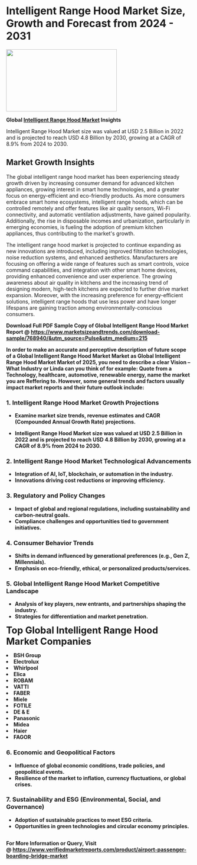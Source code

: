 <H1>Intelligent Range Hood Market Size, Growth and Forecast from 2024 - 2031</H1><img class="aligncenter size-medium wp-image-584254" src="https://thirdeyenews.in/wp-content/uploads/2024/09/Global-Market-Research-300x168.jpeg" alt="" width="300" height="168" /><p><strong>Global&nbsp;<a href="https://www.marketsizeandtrends.com/download-sample/768940/&amp;utm_source=Pulse&amp;utm_medium=215">Intelligent Range Hood Market</a> Insights</strong></p><p>Intelligent Range Hood Market size was valued at USD 2.5 Billion in 2022 and is projected to reach USD 4.8 Billion by 2030, growing at a CAGR of 8.9% from 2024 to 2030.</p><p><h2>Market Growth Insights</h2> <p>The global intelligent range hood market has been experiencing steady growth driven by increasing consumer demand for advanced kitchen appliances, growing interest in smart home technologies, and a greater focus on energy-efficient and eco-friendly products. As more consumers embrace smart home ecosystems, intelligent range hoods, which can be controlled remotely and offer features like air quality sensors, Wi-Fi connectivity, and automatic ventilation adjustments, have gained popularity. Additionally, the rise in disposable incomes and urbanization, particularly in emerging economies, is fueling the adoption of premium kitchen appliances, thus contributing to the market's growth.</p> <p><strong></strong></p> <p>The intelligent range hood market is projected to continue expanding as new innovations are introduced, including improved filtration technologies, noise reduction systems, and enhanced aesthetics. Manufacturers are focusing on offering a wide range of features such as smart controls, voice command capabilities, and integration with other smart home devices, providing enhanced convenience and user experience. The growing awareness about air quality in kitchens and the increasing trend of designing modern, high-tech kitchens are expected to further drive market expansion. Moreover, with the increasing preference for energy-efficient solutions, intelligent range hoods that use less power and have longer lifespans are gaining traction among environmentally-conscious consumers.</p> <p><strong></p><p><span class=""><strong>Download Full PDF Sample Copy of Global Intelligent Range Hood Market Report</strong> @ <a href="https://www.marketsizeandtrends.com/download-sample/768940/&amp;utm_source=Pulse&amp;utm_medium=215" target="_blank">https://www.marketsizeandtrends.com/download-sample/768940/&amp;utm_source=Pulse&amp;utm_medium=215</a></span></p><p>In order to make an accurate and perceptive description of future scope of a Global&nbsp;Intelligent Range Hood Market Market as Global&nbsp;Intelligent Range Hood Market Market of 2025, you need to describe a clear Vision &ndash; What Industry or Linda can you think of for example: Quote from a Technology, healthcare, automotive, renewable energy, name the market you are Reffering to. However, some general trends and factors usually impact market reports and their future outlook include:</p><h3>1.&nbsp;<strong>Intelligent Range Hood Market Growth Projections</strong></h3><ul><li>Examine market size trends, revenue estimates and CAGR (Compounded Annual Growth Rate) projections.</li><li><p>Intelligent Range Hood Market size was valued at USD 2.5 Billion in 2022 and is projected to reach USD 4.8 Billion by 2030, growing at a CAGR of 8.9% from 2024 to 2030.</p></li></ul><h3>2.&nbsp;<strong>Intelligent Range Hood Market Technological Advancements</strong></h3><ul><li>Integration of AI, IoT, blockchain, or automation in the industry.</li><li>Innovations driving cost reductions or improving efficiency.</li></ul><h3>3.&nbsp;<strong>Regulatory and Policy Changes</strong></h3><ul><li>Impact of global and regional regulations, including sustainability and carbon-neutral goals.</li><li>Compliance challenges and opportunities tied to government initiatives.</li></ul><h3>4.&nbsp;<strong>Consumer Behavior Trends</strong></h3><ul><li>Shifts in demand influenced by generational preferences (e.g., Gen Z, Millennials).</li><li>Emphasis on eco-friendly, ethical, or personalized products/services.</li></ul><h3>5.&nbsp;<strong>Global Intelligent Range Hood Market Competitive Landscape</strong></h3><ul><li>Analysis of key players, new entrants, and partnerships shaping the industry.</li><li>Strategies for differentiation and market penetration.</li></ul><p data-pm-slice="1 1 []"><span style="color: inherit; font-family: inherit; font-size: 25px;">Top Global Intelligent Range Hood Market Companies</span></p><div class="" data-test-id=""><p><li>BSH Group</li><li> Electrolux</li><li> Whirlpool</li><li> Elica</li><li> ROBAM</li><li> VATTI</li><li> FABER</li><li> Miele</li><li> FOTILE</li><li> DE & E</li><li> Panasonic</li><li> Midea</li><li> Haier</li><li> FAGOR</li></p></div><h3>6.&nbsp;<strong>Economic and Geopolitical Factors</strong></h3><ul><li>Influence of global economic conditions, trade policies, and geopolitical events.</li><li>Resilience of the market to inflation, currency fluctuations, or global crises.</li></ul><h3>7.&nbsp;<strong>Sustainability and ESG (Environmental, Social, and Governance)</strong></h3><ul><li>Adoption of sustainable practices to meet ESG criteria.</li><li>Opportunities in green technologies and circular economy principles.</li></ul><h2><strong style="font-size: 14px;">For More Information or Query, Visit @&nbsp;</strong><a style="background-color: #ffffff; font-size: 14px;" href="https://www.marketsizeandtrends.com/report/intelligent-range-hood-market/" target="_blank">https://www.verifiedmarketreports.com/product/airport-passenger-boarding-bridge-market</a></h2>
